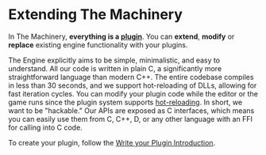 # Extending The Machinery

In The Machinery, **everything is a [plugin]({{base_url}}/the_machinery_book/extending_the_machinery/the_plugin_system.html)**. You can **extend**, **modify** or **replace** existing engine functionality with your plugins. 

The Engine explicitly aims to be simple, minimalistic, and easy to understand. All our code is written in plain C, a significantly more straightforward language than modern C++. The entire codebase compiles in less than 30 seconds, and we support hot-reloading of DLLs, allowing for fast iteration cycles. You can modify your plugin code while the editor or the game runs since the plugin system supports [hot-reloading]({{base_url}}/the_machinery_book/extending_the_machinery/hot-reloading.html). In short, we want to be "hackable." Our APIs are exposed as C interfaces, which means you can easily use them from C, C++, D, or any other language with an FFI for calling into C code.



To create your plugin, follow the [Write your Plugin Introduction]({{base_url}}/the_machinery_book/extending_the_machinery/write-a-plugin.html).
